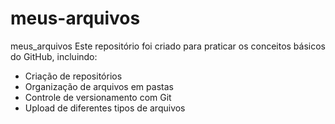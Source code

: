 # meus-arquivos
meus_arquivos
Este repositório foi criado para praticar os conceitos básicos do GitHub, incluindo:
- Criação de repositórios
- Organização de arquivos em pastas
- Controle de versionamento com Git
- Upload de diferentes tipos de arquivos
